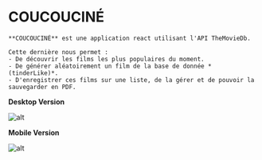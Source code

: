 # COUCOUCINÉ
```
**COUCOUCINÉ** est une application react utilisant l'API TheMovieDb. 

Cette dernière nous permet :
- De découvrir les films les plus populaires du moment.
- De générer aléatoirement un film de la base de donnée *(tinderLike)*.
- D'enregistrer ces films sur une liste, de la gérer et de pouvoir la sauvegarder en PDF.
```

**Desktop Version**

![alt](http://prjski.xyz/img/github/coucoucine_lg.gif)

**Mobile Version**

![alt](https://github.com/jeanpruski/jeanpruski.github.io/blob/master/gif/coucoucine_sm.gif?raw=true)
